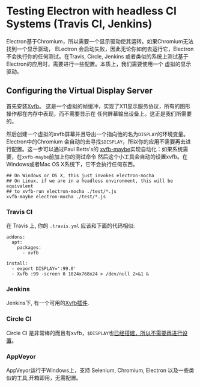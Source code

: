 # Testing Electron with headless CI Systems (Travis CI, Jenkins)

Electron基于Chromium，所以需要一个显示驱动使其运转。如果Chromium无法找到一个显示驱动，
ELectron 会启动失败，因此无论你如何去运行它，Electron不会执行你的任何测试。在Travis, Circle, 
Jenkins 或者类似的系统上测试基于Electron的应用时，需要进行一些配置。本质上，我们需要使用一个
虚拟的显示驱动。

## Configuring the Virtual Display Server

首先安装[Xvfb](https://en.wikipedia.org/wiki/Xvfb)。
这是一个虚拟的帧缓冲，实现了X11显示服务协议，所有的图形操作都在内存中表现，而不需要显示在
任何屏幕输出设备上。这正是我们所需要的。

然后创建一个虚拟的xvfb屏幕并且导出一个指向他的名为`DISPLAY`的环境变量。Electron中的Chromium
会自动的去寻找`$DISPLAY`，所以你的应用不需要再去进行配置。这一步可以通过Paul Betts's的
[xvfb-maybe](https://github.com/paulcbetts/xvfb-maybe)实现自动化：如果系统需要，在`xvfb-maybe`前加上你的测试命令
然后这个小工具会自动的设置xvfb。在Windows或者Mac OS X系统下，它不会执行任何东西。

```
## On Windows or OS X, this just invokes electron-mocha
## On Linux, if we are in a headless environment, this will be equivalent
## to xvfb-run electron-mocha ./test/*.js
xvfb-maybe electron-mocha ./test/*.js
```

### Travis CI

在 Travis 上, 你的 `.travis.yml` 应该和下面的代码相似:

```
addons:
  apt:
    packages:
      - xvfb

install:
  - export DISPLAY=':99.0'
  - Xvfb :99 -screen 0 1024x768x24 > /dev/null 2>&1 &
```

### Jenkins

Jenkins下, 有一个可用的[Xvfb插件](https://wiki.jenkins-ci.org/display/JENKINS/Xvfb+Plugin).

### Circle CI

Circle CI 是非常棒的而且有xvfb，`$DISPLAY`也[已经搭建，所以不需要再进行设置](https://circleci.com/docs/environment#browsers)。

### AppVeyor

AppVeyor运行于Windows上，支持 Selenium, Chromium, Electron 以及一些类似的工具,开箱即用，无需配置。
